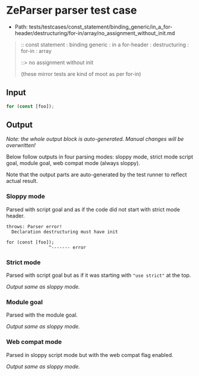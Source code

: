 # ZeParser parser test case

- Path: tests/testcases/const_statement/binding_generic/in_a_for-header/destructuring/for-in/array/no_assignment_without_init.md

> :: const statement : binding generic : in a for-header : destructuring : for-in : array
>
> ::> no assignment without init
>
> (these mirror tests are kind of moot as per for-in)

## Input

`````js
for (const [foo]);
`````

## Output

_Note: the whole output block is auto-generated. Manual changes will be overwritten!_

Below follow outputs in four parsing modes: sloppy mode, strict mode script goal, module goal, web compat mode (always sloppy).

Note that the output parts are auto-generated by the test runner to reflect actual result.

### Sloppy mode

Parsed with script goal and as if the code did not start with strict mode header.

`````
throws: Parser error!
  Declaration destructuring must have init

for (const [foo]);
                ^------- error
`````

### Strict mode

Parsed with script goal but as if it was starting with `"use strict"` at the top.

_Output same as sloppy mode._

### Module goal

Parsed with the module goal.

_Output same as sloppy mode._

### Web compat mode

Parsed in sloppy script mode but with the web compat flag enabled.

_Output same as sloppy mode._
